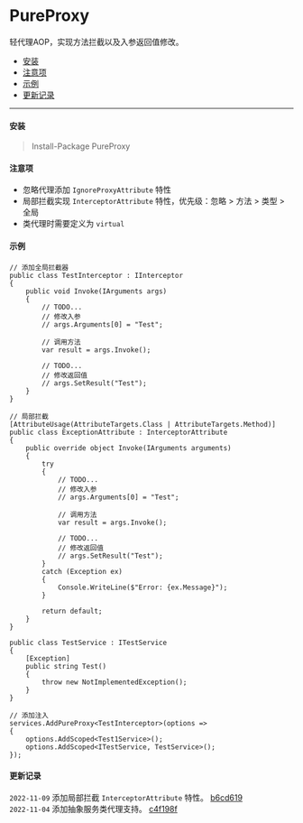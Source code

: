 # PureProxy
轻代理AOP，实现方法拦截以及入参返回值修改。

<!--TOC-->
- [安装](#安装)
- [注意项](#注意项)
- [示例](#示例)
- [更新记录](#更新记录)
<!--/TOC-->

---

#### 安装
> Install-Package PureProxy

#### 注意项
- 忽略代理添加 `IgnoreProxyAttribute` 特性
- 局部拦截实现 `InterceptorAttribute` 特性，优先级：忽略 > 方法 > 类型 > 全局
- 类代理时需要定义为 `virtual`

#### 示例

````
// 添加全局拦截器
public class TestInterceptor : IInterceptor
{
    public void Invoke(IArguments args)
    {
        // TODO...
        // 修改入参
        // args.Arguments[0] = "Test";

        // 调用方法
        var result = args.Invoke();

        // TODO...
        // 修改返回值
        // args.SetResult("Test");
    }
}

// 局部拦截
[AttributeUsage(AttributeTargets.Class | AttributeTargets.Method)]
public class ExceptionAttribute : InterceptorAttribute
{
    public override object Invoke(IArguments arguments)
    {
        try
        {
            // TODO...
            // 修改入参
            // args.Arguments[0] = "Test";

            // 调用方法
            var result = args.Invoke();

            // TODO...
            // 修改返回值
            // args.SetResult("Test");
        }
        catch (Exception ex)
        {
            Console.WriteLine($"Error: {ex.Message}");
        }

        return default;
    }
}

public class TestService : ITestService
{
    [Exception]
    public string Test()
    {
        throw new NotImplementedException();
    }
}

// 添加注入
services.AddPureProxy<TestInterceptor>(options =>
{
    options.AddScoped<Test1Service>();
    options.AddScoped<ITestService, TestService>();
});
````

#### 更新记录

`2022-11-09` 添加局部拦截 `InterceptorAttribute` 特性。 [b6cd619](https://github.com/LI-XIAOYAO/PureProxy/commit/b6cd61959456c8189c973a7af7af2aec4567b2ff)  
`2022-11-04` 添加抽象服务类代理支持。 [c4f198f](https://github.com/LI-XIAOYAO/PureProxy/commit/c4f198ffeecc40b752182aae221af83a86f34b76)
